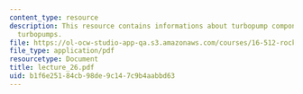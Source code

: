 ```yaml
---
content_type: resource
description: This resource contains informations about turbopump components and centrifugal
  turbopumps.
file: https://ol-ocw-studio-app-qa.s3.amazonaws.com/courses/16-512-rocket-propulsion-fall-2005/b1f6e25184cb98de9c147c9b4aabbd63_lecture_26.pdf
file_type: application/pdf
resourcetype: Document
title: lecture_26.pdf
uid: b1f6e251-84cb-98de-9c14-7c9b4aabbd63
---
```


